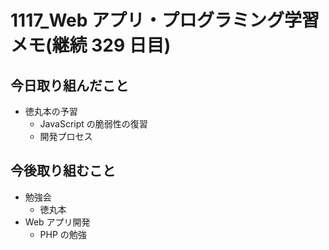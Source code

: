 # 1117_Web アプリ・プログラミング学習メモ(継続 329 日目)

## 今日取り組んだこと

- 徳丸本の予習
  - JavaScript の脆弱性の復習
  - 開発プロセス

## 今後取り組むこと

- 勉強会
  - 徳丸本
- Web アプリ開発
  - PHP の勉強
